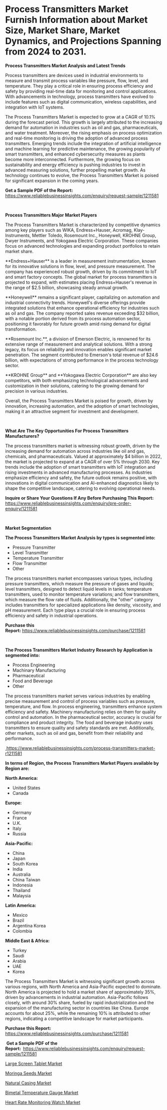 <p><h1>Process Transmitters Market Furnish Information about Market Size, Market Share, Market Dynamics, and Projections Spanning from 2024 to 2031.</h1></p><p><strong>Process Transmitters Market Analysis and Latest Trends</strong></p>
<p><p>Process transmitters are devices used in industrial environments to measure and transmit process variables like pressure, flow, level, and temperature. They play a critical role in ensuring process efficiency and safety by providing real-time data for monitoring and control applications. With advancements in technology, process transmitters have evolved to include features such as digital communication, wireless capabilities, and integration with IoT systems.</p><p>The Process Transmitters Market is expected to grow at a CAGR of 10.1% during the forecast period. This growth is largely attributed to the increasing demand for automation in industries such as oil and gas, pharmaceuticals, and water treatment. Moreover, the rising emphasis on process optimization and real-time monitoring is driving the adoption of advanced process transmitters. Emerging trends include the integration of artificial intelligence and machine learning for predictive maintenance, the growing popularity of smart transmitters, and enhanced cybersecurity measures as plants become more interconnected. Furthermore, the growing focus on sustainability and energy efficiency is pushing industries to invest in advanced measuring solutions, further propelling market growth. As technology continues to evolve, the Process Transmitters Market is poised for significant expansion in the coming years.</p></p>
<p><strong>Get a Sample PDF of the Report:&nbsp;</strong> <a href="https://www.reliablebusinessinsights.com/enquiry/request-sample/1211581?utm_campaign=41&utm_medium=2&utm_source=Github&utm_content=ia&utm_term=17122024&utm_id=process-transmitters">https://www.reliablebusinessinsights.com/enquiry/request-sample/1211581</a></p>
<p>&nbsp;</p>
<p><strong>Process Transmitters Major Market Players</strong></p>
<p><p>The Process Transmitters Market is characterized by competitive dynamics among key players such as WIKA, Endress+Hauser, Acromag, Klay-Instruments, Mettler Toledo, Rosemount Inc., Honeywell, KROHNE Group, Dwyer Instruments, and Yokogawa Electric Corporation. These companies focus on advanced technologies and expanding product portfolios to retain market share.</p><p>**Endress+Hauser** is a leader in measurement instrumentation, known for its innovative solutions in flow, level, and pressure measurement. The company has experienced robust growth, driven by its commitment to IoT and smart factory concepts. The global market for process transmitters is projected to expand, with estimates placing Endress+Hauser's revenue in the range of $2.5 billion, showcasing steady annual growth.</p><p>**Honeywell** remains a significant player, capitalizing on automation and industrial connectivity trends. Honeywell's diverse offerings provide integrated solutions that enhance operational efficiency for industries such as oil and gas. The company reported sales revenue exceeding $32 billion, with a notable portion derived from its process automation sector, positioning it favorably for future growth amid rising demand for digital transformation.</p><p>**Rosemount Inc.**, a division of Emerson Electric, is renowned for its extensive range of measurement and analytical solutions. With a strong legacy, its focus on reliability and innovation enables significant market penetration. The segment contributed to Emerson's total revenue of $24.6 billion, with expectations of strong performance in the process technology sector.</p><p>**KROHNE Group** and **Yokogawa Electric Corporation** are also key competitors, with both emphasizing technological advancements and customization in their solutions, catering to the growing demand for precision in various industries.</p><p>Overall, the Process Transmitters Market is poised for growth, driven by innovation, increasing automation, and the adoption of smart technologies, making it an attractive segment for investment and development.</p></p>
<p>&nbsp;</p>
<p><strong>What Are The Key Opportunities For Process Transmitters Manufacturers?</strong></p>
<p><p>The process transmitters market is witnessing robust growth, driven by the increasing demand for automation across industries like oil and gas, chemicals, and pharmaceuticals. Valued at approximately $4 billion in 2022, the market is projected to expand at a CAGR of over 5% through 2030. Key trends include the adoption of smart transmitters with IoT integration and rising investments in advanced manufacturing processes. As industries emphasize efficiency and safety, the future outlook remains positive, with innovations in digital communication and AI-enhanced diagnostics likely to shape the competitive landscape, catering to evolving operational needs.</p></p>
<p><strong>Inquire or Share Your Questions If Any Before Purchasing This Report:</strong> <a href="https://www.reliablebusinessinsights.com/enquiry/pre-order-enquiry/1211581?utm_campaign=41&utm_medium=2&utm_source=Github&utm_content=ia&utm_term=17122024&utm_id=process-transmitters">https://www.reliablebusinessinsights.com/enquiry/pre-order-enquiry/1211581</a></p>
<p>&nbsp;</p>
<p><strong>Market Segmentation</strong></p>
<p><strong>The Process Transmitters Market Analysis by types is segmented into:</strong></p>
<p><ul><li>Pressure Transmitter</li><li>Level Transmitter</li><li>Temperature Transmitter</li><li>Flow Transmitter</li><li>Other</li></ul></p>
<p><p>The process transmitters market encompasses various types, including pressure transmitters, which measure the pressure of gases and liquids; level transmitters, designed to detect liquid levels in tanks; temperature transmitters, used to monitor temperature variations; and flow transmitters, which measure the flow rate of fluids. Additionally, the "other" category includes transmitters for specialized applications like density, viscosity, and pH measurement. Each type plays a crucial role in ensuring process efficiency and safety in industrial operations.</p></p>
<p><strong>Purchase this Report:&nbsp;</strong><a href="https://www.reliablebusinessinsights.com/purchase/1211581?utm_campaign=41&utm_medium=2&utm_source=Github&utm_content=ia&utm_term=17122024&utm_id=process-transmitters">https://www.reliablebusinessinsights.com/purchase/1211581</a></p>
<p>&nbsp;</p>
<p><strong>The Process Transmitters Market Industry Research by Application is segmented into:</strong></p>
<p><ul><li>Process Engineering</li><li>Machinary Manufacturing</li><li>Pharmaceutical</li><li>Food and Beverage</li><li>Other</li></ul></p>
<p><p>The process transmitters market serves various industries by enabling precise measurement and control of process variables such as pressure, temperature, and flow. In process engineering, transmitters enhance system efficiency and safety. Machinery manufacturing relies on them for quality control and automation. In the pharmaceutical sector, accuracy is crucial for compliance and product integrity. The food and beverage industry uses transmitters to ensure quality and safety standards are met. Additionally, other markets, such as oil and gas, benefit from their reliability and performance.</p></p>
<p><a href="https://www.reliablebusinessinsights.com/process-transmitters-market-r1211581?utm_campaign=41&utm_medium=2&utm_source=Github&utm_content=ia&utm_term=17122024&utm_id=process-transmitters">&nbsp;https://www.reliablebusinessinsights.com/process-transmitters-market-r1211581</a></p>
<p><strong>In terms of Region, the Process Transmitters Market Players available by Region are:</strong></p>
<p>
    <p> <strong> North America: </strong>
        <ul>
            <li>United States</li>
            <li>Canada</li>
        </ul>
        </p> 
    <p> <strong> Europe: </strong>
        <ul>
            <li>Germany</li>
            <li>France</li>
            <li>U.K.</li>
            <li>Italy</li>
            <li>Russia</li>
        </ul>
        </p> 
    <p> <strong> Asia-Pacific: </strong>
        <ul>
            <li>China</li>
            <li>Japan</li>
            <li>South Korea</li>
            <li>India</li>
            <li>Australia</li>
            <li>China Taiwan</li>
            <li>Indonesia</li>
            <li>Thailand</li>
            <li>Malaysia</li>
        </ul>
        </p> 
    <p> <strong> Latin America: </strong>
        <ul>
            <li>Mexico</li>
            <li>Brazil</li>
            <li>Argentina Korea</li>
            <li>Colombia</li>
        </ul>
        </p> 
    <p> <strong> Middle East & Africa: </strong>
        <ul>
            <li>Turkey</li>
            <li>Saudi</li>
            <li>Arabia</li>
            <li>UAE</li>
            <li>Korea</li>
        </ul>
    </p>
    </p>
<p><p>The Process Transmitters Market is witnessing significant growth across various regions, with North America and Asia-Pacific expected to dominate. North America is projected to hold a market share of approximately 35%, driven by advancements in industrial automation. Asia-Pacific follows closely, with around 30% share, fueled by rapid industrialization and the expansion of the manufacturing sector in countries like China. Europe accounts for about 25%, while the remaining 10% is attributed to other regions, indicating a competitive landscape for market participants.</p></p>
<p><strong>Purchase this Report: </strong><a href="https://www.reliablebusinessinsights.com/purchase/1211581?utm_campaign=41&utm_medium=2&utm_source=Github&utm_content=ia&utm_term=17122024&utm_id=process-transmitters">https://www.reliablebusinessinsights.com/purchase/1211581</a></p>
<p>&nbsp;<strong>Get a Sample PDF of the Report:&nbsp;&nbsp;</strong><a href="https://www.reliablebusinessinsights.com/enquiry/request-sample/1211581?utm_campaign=41&utm_medium=2&utm_source=Github&utm_content=ia&utm_term=17122024&utm_id=process-transmitters">https://www.reliablebusinessinsights.com/enquiry/request-sample/1211581</a></p>
<p><strong></strong></p>
<p><p><a href="https://github.com/mauripalmi/Market-Research-Report-List-5/blob/main/large-screen-tablet-market.md?utm_campaign=41&utm_medium=2&utm_source=Github&utm_content=ia&utm_term=17122024&utm_id=process-transmitters">Large Screen Tablet Market</a></p><p><a href="https://www.linkedin.com/pulse/future-trends-moringa-seeds-market-2024-2031-size-key-players-j1nie?utm_campaign=41&utm_medium=2&utm_source=Github&utm_content=ia&utm_term=17122024&utm_id=process-transmitters">Moringa Seeds Market</a></p><p><a href="https://www.linkedin.com/pulse/69-cagr-forecast-forthe-natural-casing-marketfrom-2024-2031-tounveil-ld6le?utm_campaign=41&utm_medium=2&utm_source=Github&utm_content=ia&utm_term=17122024&utm_id=process-transmitters">Natural Casing Market</a></p><p><a href="https://github.com/sca704osol/Market-Research-Report-List-1/blob/main/bimetal-temperature-gauge-market.md?utm_campaign=41&utm_medium=2&utm_source=Github&utm_content=ia&utm_term=17122024&utm_id=process-transmitters">Bimetal Temperature Gauge Market</a></p><p><a href="https://www.linkedin.com/pulse/strategic-market-research-report-heart-rate-monitoring-jciwf?utm_campaign=41&utm_medium=2&utm_source=Github&utm_content=ia&utm_term=17122024&utm_id=process-transmitters">Heart Rate Monitoring Watch Market</a></p></p>